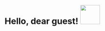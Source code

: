 <h1 align="center">Hello, dear guest! <img src="https://github.com/MarkPolitiko/IllsAndGifs/blob/main/giphy.webp" height="64"/></h1>
